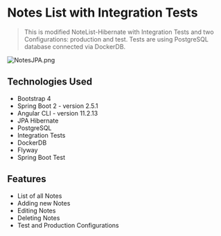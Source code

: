 # Notes List with Integration Tests

> This is modified NoteList-Hibernate with Integration Tests and two Configurations: production and test. Tests are using PostgreSQL database connected via DockerDB.    

<img src="https://imgupload.pl/images/2021/12/14/NotesJPA.png" alt="NotesJPA.png" border="0" />


## Technologies Used
- Bootstrap 4
- Spring Boot 2 - version 2.5.1
- Angular CLI - version 11.2.13
- JPA Hibernate
- PostgreSQL
- Integration Tests
- DockerDB
- Flyway
- Spring Boot Test


## Features
- List of all Notes
- Adding new Notes
- Editing Notes
- Deleting Notes
- Test and Production Configurations
